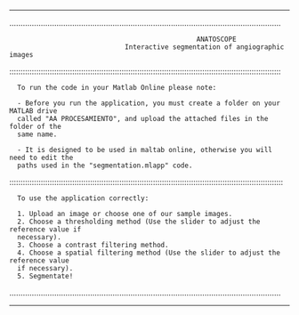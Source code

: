 _________________________________________________________________________________________________________________________
.........................................................................................................................

                                                   ANATOSCOPE 
                                 Interactive segmentation of angiographic images

:::::::::::::::::::::::::::::::::::::::::::::::::::::::::::::::::::::::::::::::::::::::::::::::::::::::::::::::::::::::::

      To run the code in your Matlab Online please note:

      - Before you run the application, you must create a folder on your MATLAB drive 
      called "AA PROCESAMIENTO", and upload the attached files in the folder of the 
      same name. 

      - It is designed to be used in maltab online, otherwise you will need to edit the 
      paths used in the "segmentation.mlapp" code.


::::::::::::::::::::::::::::::::::::::::::::::::::::::::::::::::::::::::::::::::::::::::::::::::::::::::::::::::::::::::::
 
      To use the application correctly:

      1. Upload an image or choose one of our sample images.
      2. Choose a thresholding method (Use the slider to adjust the reference value if 
      necessary).
      3. Choose a contrast filtering method.
      4. Choose a spatial filtering method (Use the slider to adjust the reference value 
      if necessary).
      5. Segmentate!
.........................................................................................................................
_________________________________________________________________________________________________________________________
